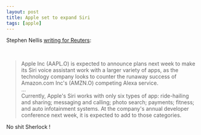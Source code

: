 ```yaml
---
layout: post
title: Apple set to expand Siri
tags: [apple]
---
```


Stephen Nellis [writing for Reuters](http://www.reuters.com/article/us-apple-developer-idUSKBN18T30A):

<br>

> Apple Inc (AAPL.O) is expected to announce plans next week to make its Siri voice assistant work with a larger variety of apps, as the technology company looks to counter the runaway success of Amazon.com Inc's (AMZN.O) competing Alexa service.<br>...<br>
> Currently, Apple's Siri works with only six types of app: ride-hailing and sharing; messaging and calling; photo search; payments; fitness; and auto infotainment systems. At the company's annual developer conference next week, it is expected to add to those categories.

No shit Sherlock !